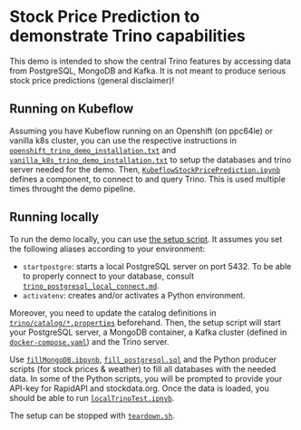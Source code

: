 # Stock Price Prediction to demonstrate Trino capabilities

This demo is intended to show the central Trino features by accessing data from PostgreSQL, MongoDB and Kafka.
It is not meant to produce serious stock price predictions (general disclaimer)!

## Running on Kubeflow

Assuming you have Kubeflow running on an Openshift (on ppc64le) or vanilla k8s cluster, you can use the respective instructions in [`openshift_trino_demo_installation.txt`](./openshift_trino_demo_installation.txt) and [`vanilla_k8s_trino_demo_installation.txt`](vanilla_k8s_trino_demo_installation.txt) to setup the databases and trino server needed for the demo.
Then, [`KubeflowStockPricePrediction.ipynb`](KubeflowStockPricePrediction.ipynb) defines a component, to connect to and query Trino.
This is used multiple times throught the demo pipeline.

## Running locally

To run the demo locally, you can use [the setup script](./local_demo_setup/setup.sh).
It assumes you set the following aliases according to your environment:
- `startpostgre`: starts a local PostgreSQL server on port 5432. To be able to properly connect to your database, consult [`trino_postgresql_local_connect.md`](./local_demo_setup/trino_postgresql_local_connect.md).
- `activatenv`: creates and/or activates a Python environment.

Moreover, you need to update the catalog definitions in [`trino/catalog/*.properties`](./trino/catalog) beforehand.
Then, the setup script will start your PostgreSQL server, a MongoDB container, a Kafka cluster (defined in [`docker-compose.yaml`](./local_demo_setup/docker-compose.yaml)) and the Trino server.

Use [`fillMongoDB.ibpynb`](./local_demo_setup/fillMongoDB.ibpynb), [`fill_postgresql.sql`](./local_demo_setup/fill_postgresql.sql) and the Python producer scripts (for stock prices & weather) to fill all databases with the needed data.
In some of the Python scripts, you will be prompted to provide your API-key for RapidAPI and stockdata.org.
Once the data is loaded, you should be able to run [`localTrinoTest.ipnyb`](./local_demo_setup/localTrinoTest.ipnyb).

The setup can be stopped with [`teardown.sh`](./local_demo_setup/teardown.sh).